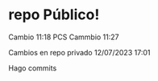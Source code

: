 # repo Público!
Cambio 11:18 PCS
Cammbio 11:27

Cambios en repo privado 12/07/2023 17:01


Hago commits 

